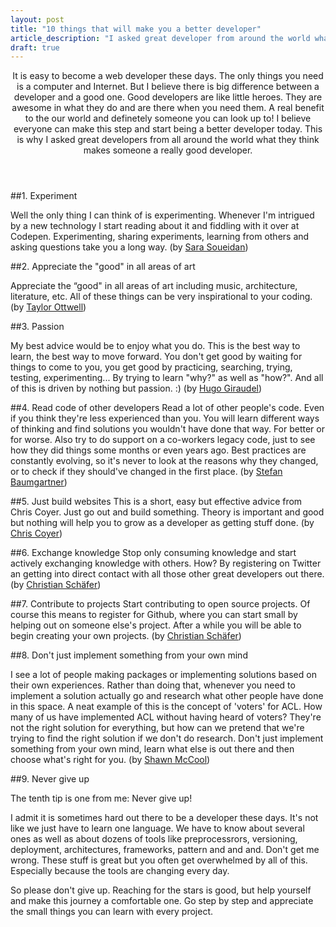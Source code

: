 ```yaml
---
layout: post
title: "10 things that will make you a better developer"
article_description: "I asked great developer from around the world what they think will make someone a better developer."
draft: true
---
```


<header>It is easy to become a web developer these days. The only things you need is a computer and Internet. But I believe there is big difference between a developer and a good one. Good developers are like little heroes. They are awesome in what they do and are there when you need them. A real benefit to the our world and definetely someone you can look up to! I believe everyone can make this step and start being a better developer today. This is why I asked great developers from all around the world what they think makes someone a really good developer.</header>

##1. Experiment 

Well the only thing I can think of is experimenting.
Whenever I'm intrigued by a new technology I start reading about it and fiddling with
it over at Codepen. Experimenting, sharing experiments, learning from others and asking questions take you a long way. (by [Sara Soueidan](http://sarasoueidan.com/))

##2. Appreciate the "good" in all areas of art

Appreciate the “good" in all areas of art including music, architecture, literature, etc. All of these things can be very inspirational to your coding. (by [Taylor Ottwell](http://taylorotwell.com/))

##3. Passion 

My best advice would be to enjoy what you do. This is the best way to learn, the best way to move forward. You don't get good by waiting for things to come to you, you get good by practicing, searching, trying, testing, experimenting... By trying to learn "why?" as well as "how?".
And all of this is driven by nothing but passion. :) (by [Hugo Giraudel](http://hugogiraudel.com/))

##4. Read code of other developers
Read a lot of other people's code. Even if you think they're less experienced than you. You will learn different ways of thinking and find solutions you wouldn't have done that way. For better or for worse. Also try to do support on a co-workers legacy code, just to see how they did things some months or even years ago. Best practices are constantly evolving, so it's never to look at the reasons why they changed, or to check if they should've changed in the first place. (by [Stefan Baumgartner](http://fettblog.eu/))

##5. Just build websites
This is a short, easy but effective advice from Chris Coyer. Just go out and build something. Theory is important and good but nothing will help you to grow as a developer as getting stuff done. (by [Chris Coyer](http://css-tricks.com/))

##6. Exchange knowledge
Stop only consuming knowledge and start actively exchanging knowledge with others. How? By registering on Twitter an getting into direct contact with all those other great developers out there. (by [Christian Schäfer](https://twitter.com/derSchepp))

##7. Contribute to projects 
Start contributing to open source projects. Of course this means to register for Github, where you can start small by helping out on someone else's project. After a while you will be able to begin creating your own projects. (by [Christian Schäfer](https://twitter.com/derSchepp))


##8. Don't just implement something from your own mind

I see a lot of people making packages or implementing solutions based
on their own experiences. Rather than doing that, whenever you need to
implement a solution actually go and research what other people have
done in this space. A neat example of this is the concept of 'voters'
for ACL. How many of us have implemented ACL without having heard of
voters? They're not the right solution for everything, but how can we
pretend that we're trying to find the right solution if we don't do
research. Don't just implement something from your own mind, learn
what else is out there and then choose what's right for you. (by [Shawn McCool](http://shawnmc.cool/))

##9. Never give up

The tenth tip is one from me: Never give up!

I admit it is sometimes hard out there to be a developer these days. It's not like we just have to learn one language. We have to know about several ones as well as about dozens of tools like preprocessrors, versioning, deployment, architectures, frameworks, pattern and and and. Don't get me wrong. These stuff is great but you often get overwhelmed by all of this. Especially because the tools are changing every day.

So please don't give up. Reaching for the stars is good, but help yourself and make this journey a comfortable one. Go step by step and appreciate the small things you can learn with every project.